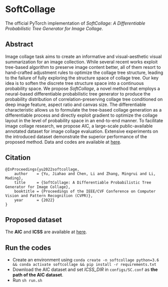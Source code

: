 # SoftCollage
The official PyTorch implementation of *SoftCollage: A Differentiable Probabilistic Tree Generator for Image Collage*.

## Abstract
Image collage task aims to create an informative and visual-aesthetic visual summarization for an image collection. While several recent works exploit tree-based algorithm to preserve image content better, all of them resort to hand-crafted adjustment rules to optimize the collage tree structure, leading to the failure of fully exploring the structure space of collage tree. Our key idea is to soften the discrete tree structure space into a continuous probability space. We propose *SoftCollage*, a novel method that employs a neural-based differentiable probabilistic tree generator to produce the probability distribution of correlation-preserving collage tree conditioned on deep image feature, aspect ratio and canvas size. The differentiable characteristic allows us to formulate the tree-based collage generation as a differentiable process and directly exploit gradient to optimize the collage layout in the level of probability space in an end-to-end manner. To facilitate image collage research, we propose AIC, a large-scale public-available annotated dataset for image collage evaluation. Extensive experiments on the introduced dataset demonstrate the superior performance of the proposed method. Data and codes are available at [here](https://github.com/ChineseYjh/SoftCollage).

## Citation
```
@InProceedings{yu2022softcollage,
    author    = {Yu, Jiahao and Chen, Li and Zhang, Mingrui and Li, Mading},
    title     = {SoftCollage: A Differentiable Probabilistic Tree Generator for Image Collage},
    booktitle = {Proceedings of the IEEE/CVF Conference on Computer Vision and Pattern Recognition (CVPR)},
    year      = {2022}
}
```

## Proposed dataset
The **AIC** and **ICSS** are available at [here](https://drive.google.com/file/d/1CsUNWLHCciq_0QlHmGoeGAYRcyzavB3z/view?usp=sharing).

## Run the codes
- Create an environment using ```conda create -n softcollage python=3.6 && conda activate softcollage && pip install -r requirements.txt```
- Download the AIC dataset and set *ICSS_DIR* in ```configs/SC.conf``` as **the path of the AIC dataset**.
- Run ```sh run.sh```


